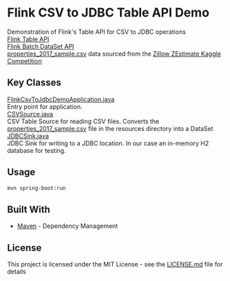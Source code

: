 # Flink CSV to JDBC Table API Demo
Demonstration of Flink's Table API for CSV to JDBC operations<br>
[Flink Table API](https://ci.apache.org/projects/flink/flink-docs-release-1.8/dev/table/)<br>
[Flink Batch DataSet API](https://ci.apache.org/projects/flink/flink-docs-release-1.8/dev/batch/)<br>
[properties_2017_sample.csv](/src/main/resources/properties_2017_sample.csv) data sourced from the [Zillow ZEstimate Kaggle Competition](https://www.kaggle.com/c/zillow-prize-1/data)<br>

## Key Classes
[FlinkCsvToJdbcDemoApplication.java](/src/main/java/com/demo/FlinkCsvToJdbcDemoApplication.java)<br>
Entry point for application.<br>
[CSVSource.java](/src/main/java/com/demo/reader/CSVSource.java)<br>
CSV Table Source for reading CSV files. Converts the [properties_2017_sample.csv](/src/main/resources/properties_2017_sample.csv) file in the resources directory into a DataSet<br>
[JDBCSink.java](/src/main/java/com/demo/writer/JDBCSink.java)<br>
JDBC Sink for writing to a JDBC location. In our case an in-memory H2 database for testing.<br>

## Usage
```bash
mvn spring-boot:run
```

## Built With
* [Maven](https://maven.apache.org/) - Dependency Management

## License
This project is licensed under the MIT License - see the [LICENSE.md](LICENSE.md) file for details
